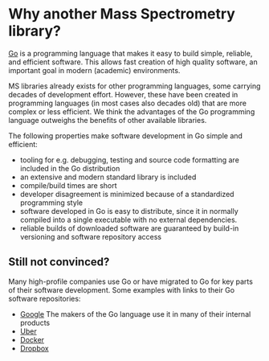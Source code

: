 # Why another Mass Spectrometry library?

[Go](https://golang.org/) is a programming language that makes it easy to build simple, reliable, and efficient software. This allows fast creation of high quality software, an important goal in modern \(academic\) environments.

MS libraries already exists for other programming languages, some carrying decades of development effort. However, these have been created in programming languages \(in most cases also decades old\) that are more complex or less efficient. We think the advantages of the Go programming language outweighs the benefits of other available libraries.

The following properties make software development in Go simple and efficient:

* tooling for e.g. debugging, testing and source code formatting are included in the Go distribution
* an extensive and modern standard library is included
* compile/build times are short
* developer disagreement is minimized because of a standardized programming style
* software developed in Go is easy to distribute, since it in normally compiled into a single executable with no external dependencies.
* reliable builds of downloaded software are guaranteed by build-in versioning and software repository access

## Still not convinced?

Many high-profile companies use Go or have migrated to Go for key parts of their software development.
Some examples with links to their Go software repositories:

* [Google](https://github.com/golang/go) The makers of the Go language use it in many of their internal products
* [Uber](https://github.com/uber-go)
* [Docker](https://github.com/docker/cli)
* [Dropbox](https://github.com/dropbox/godropbox)
